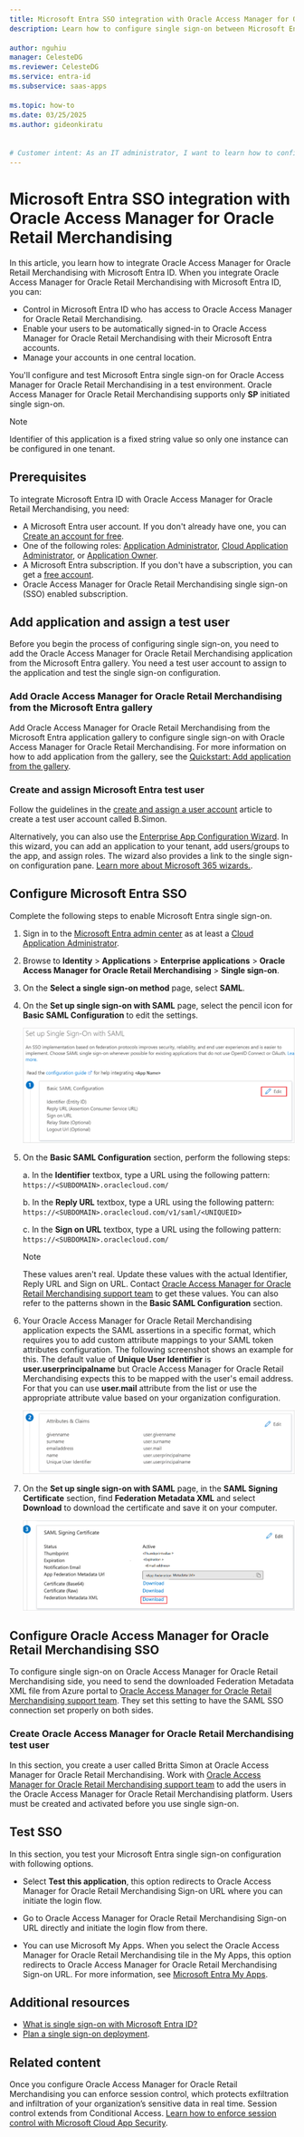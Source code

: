 ```yaml
---
title: Microsoft Entra SSO integration with Oracle Access Manager for Oracle Retail Merchandising
description: Learn how to configure single sign-on between Microsoft Entra ID and Oracle Access Manager for Oracle Retail Merchandising.

author: nguhiu
manager: CelesteDG
ms.reviewer: CelesteDG
ms.service: entra-id
ms.subservice: saas-apps

ms.topic: how-to
ms.date: 03/25/2025
ms.author: gideonkiratu


# Customer intent: As an IT administrator, I want to learn how to configure single sign-on between Microsoft Entra ID and Oracle Access Manager for Oracle Retail Merchandising so that I can control who has access to Oracle Access Manager for Oracle Retail Merchandising, enable automatic sign-in with Microsoft Entra accounts, and manage my accounts in one central location.
---
```


# Microsoft Entra SSO integration with Oracle Access Manager for Oracle Retail Merchandising

In this article, you learn how to integrate Oracle Access Manager for Oracle Retail Merchandising with Microsoft Entra ID. When you integrate Oracle Access Manager for Oracle Retail Merchandising with Microsoft Entra ID, you can:

* Control in Microsoft Entra ID who has access to Oracle Access Manager for Oracle Retail Merchandising.
* Enable your users to be automatically signed-in to Oracle Access Manager for Oracle Retail Merchandising with their Microsoft Entra accounts.
* Manage your accounts in one central location.

You'll configure and test Microsoft Entra single sign-on for Oracle Access Manager for Oracle Retail Merchandising in a test environment. Oracle Access Manager for Oracle Retail Merchandising supports only **SP** initiated single sign-on.

> [!NOTE]
> Identifier of this application is a fixed string value so only one instance can be configured in one tenant.

## Prerequisites

To integrate Microsoft Entra ID with Oracle Access Manager for Oracle Retail Merchandising, you need:

* A Microsoft Entra user account. If you don't already have one, you can [Create an account for free](https://azure.microsoft.com/free/?WT.mc_id=A261C142F).
* One of the following roles: [Application Administrator](/entra/identity/role-based-access-control/permissions-reference#application-administrator), [Cloud Application Administrator](/entra/identity/role-based-access-control/permissions-reference#cloud-application-administrator), or [Application Owner](/entra/fundamentals/users-default-permissions#owned-enterprise-applications).
* A Microsoft Entra subscription. If you don't have a subscription, you can get a [free account](https://azure.microsoft.com/free/).
* Oracle Access Manager for Oracle Retail Merchandising single sign-on (SSO) enabled subscription.

## Add application and assign a test user

Before you begin the process of configuring single sign-on, you need to add the Oracle Access Manager for Oracle Retail Merchandising application from the Microsoft Entra gallery. You need a test user account to assign to the application and test the single sign-on configuration.

<a name='add-oracle-access-manager-for-oracle-retail-merchandising-from-the-azure-ad-gallery'></a>

### Add Oracle Access Manager for Oracle Retail Merchandising from the Microsoft Entra gallery

Add Oracle Access Manager for Oracle Retail Merchandising from the Microsoft Entra application gallery to configure single sign-on with Oracle Access Manager for Oracle Retail Merchandising. For more information on how to add application from the gallery, see the [Quickstart: Add application from the gallery](~/identity/enterprise-apps/add-application-portal.md).

<a name='create-and-assign-azure-ad-test-user'></a>

### Create and assign Microsoft Entra test user

Follow the guidelines in the [create and assign a user account](~/identity/enterprise-apps/add-application-portal-assign-users.md) article to create a test user account called B.Simon.

Alternatively, you can also use the [Enterprise App Configuration Wizard](https://portal.office.com/AdminPortal/home?Q=Docs#/azureadappintegration). In this wizard, you can add an application to your tenant, add users/groups to the app, and assign roles. The wizard also provides a link to the single sign-on configuration pane. [Learn more about Microsoft 365 wizards.](/microsoft-365/admin/misc/azure-ad-setup-guides). 

<a name='configure-azure-ad-sso'></a>

## Configure Microsoft Entra SSO

Complete the following steps to enable Microsoft Entra single sign-on.

1. Sign in to the [Microsoft Entra admin center](https://entra.microsoft.com) as at least a [Cloud Application Administrator](~/identity/role-based-access-control/permissions-reference.md#cloud-application-administrator).
1. Browse to **Identity** > **Applications** > **Enterprise applications** > **Oracle Access Manager for Oracle Retail Merchandising** > **Single sign-on**.
1. On the **Select a single sign-on method** page, select **SAML**.
1. On the **Set up single sign-on with SAML** page, select the pencil icon for **Basic SAML Configuration** to edit the settings.

   ![Screenshot shows how to edit Basic SAML Configuration.](common/edit-urls.png "Basic Configuration")

1. On the **Basic SAML Configuration** section, perform the following steps:

    a. In the **Identifier** textbox, type a URL using the following pattern: ` https://<SUBDOMAIN>.oraclecloud.com/`

    b. In the **Reply URL** textbox, type a URL using the following pattern: `https://<SUBDOMAIN>.oraclecloud.com/v1/saml/<UNIQUEID>`

    c. In the **Sign on URL** textbox, type a URL using the following pattern:
    ` https://<SUBDOMAIN>.oraclecloud.com/`
    
    >[!NOTE]
    > These values aren't real. Update these values with the actual Identifier, Reply URL and Sign on URL. Contact [Oracle Access Manager for Oracle Retail Merchandising support team](https://www.oracle.com/support/advanced-customer-services/cloud/) to get these values. You can also refer to the patterns shown in the **Basic SAML Configuration** section.

1. Your Oracle Access Manager for Oracle Retail Merchandising application expects the SAML assertions in a specific format, which requires you to add custom attribute mappings to your SAML token attributes configuration. The following screenshot shows an example for this. The default value of **Unique User Identifier** is **user.userprincipalname** but Oracle Access Manager for Oracle Retail Merchandising expects this to be mapped with the user's email address. For that you can use **user.mail** attribute from the list or use the appropriate attribute value based on your organization configuration.

	![image](common/default-attributes.png)

1. On the **Set up single sign-on with SAML** page, in the **SAML Signing Certificate** section,  find **Federation Metadata XML** and select **Download** to download the certificate and save it on your computer.

	![The Certificate download link](common/metadataxml.png)

## Configure Oracle Access Manager for Oracle Retail Merchandising SSO

To configure single sign-on on Oracle Access Manager for Oracle Retail Merchandising side, you need to send the downloaded Federation Metadata XML file from Azure portal to [Oracle Access Manager for Oracle Retail Merchandising support team](https://www.oracle.com/support/advanced-customer-services/cloud/). They set this setting to have the SAML SSO connection set properly on both sides.

### Create Oracle Access Manager for Oracle Retail Merchandising test user

In this section, you create a user called Britta Simon at Oracle Access Manager for Oracle Retail Merchandising. Work with [Oracle Access Manager for Oracle Retail Merchandising support team](https://www.oracle.com/support/advanced-customer-services/cloud/) to add the users in the Oracle Access Manager for Oracle Retail Merchandising platform. Users must be created and activated before you use single sign-on.

## Test SSO 

In this section, you test your Microsoft Entra single sign-on configuration with following options. 

* Select **Test this application**, this option redirects to Oracle Access Manager for Oracle Retail Merchandising Sign-on URL where you can initiate the login flow. 

* Go to Oracle Access Manager for Oracle Retail Merchandising Sign-on URL directly and initiate the login flow from there.

* You can use Microsoft My Apps. When you select the Oracle Access Manager for Oracle Retail Merchandising tile in the My Apps, this option redirects to Oracle Access Manager for Oracle Retail Merchandising Sign-on URL. For more information, see [Microsoft Entra My Apps](/azure/active-directory/manage-apps/end-user-experiences#azure-ad-my-apps).

## Additional resources

* [What is single sign-on with Microsoft Entra ID?](~/identity/enterprise-apps/what-is-single-sign-on.md)
* [Plan a single sign-on deployment](~/identity/enterprise-apps/plan-sso-deployment.md).

## Related content

Once you configure Oracle Access Manager for Oracle Retail Merchandising you can enforce session control, which protects exfiltration and infiltration of your organization’s sensitive data in real time. Session control extends from Conditional Access. [Learn how to enforce session control with Microsoft Cloud App Security](/cloud-app-security/proxy-deployment-aad).
